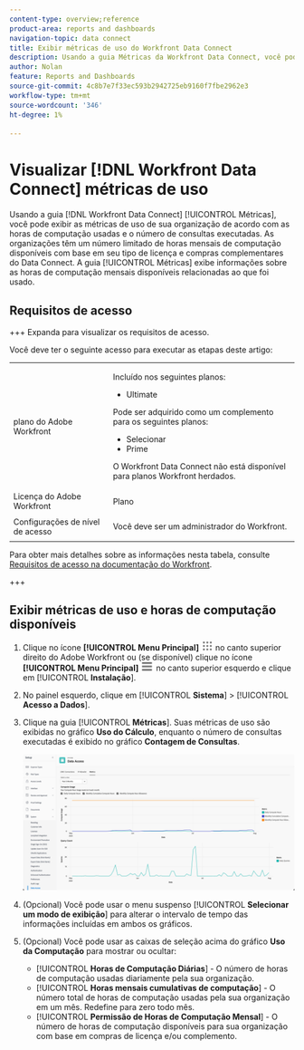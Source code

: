 ```yaml
---
content-type: overview;reference
product-area: reports and dashboards
navigation-topic: data connect
title: Exibir métricas de uso do Workfront Data Connect
description: Usando a guia Métricas da Workfront Data Connect, você pode visualizar as métricas de uso de sua organização de acordo com as horas de computação mensais usadas e o número de consultas executadas.
author: Nolan
feature: Reports and Dashboards
source-git-commit: 4c8b7e7f33ec593b2942725eb9160f7fbe2962e3
workflow-type: tm+mt
source-wordcount: '346'
ht-degree: 1%

---
```


# Visualizar [!DNL Workfront Data Connect] métricas de uso

Usando a guia [!DNL Workfront Data Connect] [!UICONTROL Métricas], você pode exibir as métricas de uso de sua organização de acordo com as horas de computação usadas e o número de consultas executadas. As organizações têm um número limitado de horas mensais de computação disponíveis com base em seu tipo de licença e compras complementares do Data Connect. A guia [!UICONTROL Métricas] exibe informações sobre as horas de computação mensais disponíveis relacionadas ao que foi usado.

## Requisitos de acesso

+++ Expanda para visualizar os requisitos de acesso.

Você deve ter o seguinte acesso para executar as etapas deste artigo:

<table style="table-layout:auto"> 
 <col> 
 <col> 
 <tbody> 
  <tr> 
   <td role="rowheader">plano do Adobe Workfront</td> 
   <td><p>Incluído nos seguintes planos:</p>
    <ul>
        <li>Ultimate</li> 
    </ul>    
   <p>Pode ser adquirido como um complemento para os seguintes planos:</p> 
    <ul>
        <li>Selecionar</li> 
        <li>Prime</li>
    </ul> 
    <p>O Workfront Data Connect não está disponível para planos Workfront herdados.</p> 
   </td> </td> 
  </tr> 
  <tr> 
   <td role="rowheader">Licença do Adobe Workfront</td> 
   <td>Plano</td> 
  </tr> 
  <tr> 
   <td role="rowheader">Configurações de nível de acesso</td> 
   <td> <p>Você deve ser um administrador do Workfront.</p></td> 
  </tr> 
 </tbody> 
</table>

Para obter mais detalhes sobre as informações nesta tabela, consulte [Requisitos de acesso na documentação do Workfront](/help/quicksilver/administration-and-setup/add-users/access-levels-and-object-permissions/access-level-requirements-in-documentation.md).

+++

## Exibir métricas de uso e horas de computação disponíveis

1. Clique no ícone **[!UICONTROL Menu Principal]** ![Menu Principal](/help/_includes/assets/main-menu-icon.png) no canto superior direito do Adobe Workfront ou (se disponível) clique no ícone **[!UICONTROL Menu Principal]** ![Menu Principal](/help/_includes/assets/main-menu-icon-left-nav.png) no canto superior esquerdo e clique em [!UICONTROL **Instalação**].

1. No painel esquerdo, clique em [!UICONTROL **Sistema**] > [!UICONTROL **Acesso a Dados**].

1. Clique na guia [!UICONTROL **Métricas**]. Suas métricas de uso são exibidas no gráfico **Uso do Cálculo**, enquanto o número de consultas executadas é exibido no gráfico **Contagem de Consultas**.

   ![Métricas de uso da Conexão de Dados](/help/quicksilver/reports-and-dashboards/data-lake/assets/data-connect-usage-metrics.png)

1. (Opcional) Você pode usar o menu suspenso [!UICONTROL **Selecionar um modo de exibição**] para alterar o intervalo de tempo das informações incluídas em ambos os gráficos.

1. (Opcional) Você pode usar as caixas de seleção acima do gráfico **Uso da Computação** para mostrar ou ocultar:
   * [!UICONTROL **Horas de Computação Diárias**] - O número de horas de computação usadas diariamente pela sua organização.
   * [!UICONTROL **Horas mensais cumulativas de computação**] - O número total de horas de computação usadas pela sua organização em um mês. Redefine para zero todo mês.
   * [!UICONTROL **Permissão de Horas de Computação Mensal**] - O número de horas de computação disponíveis para sua organização com base em compras de licença e/ou complemento.
